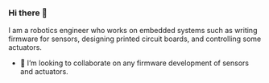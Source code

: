 ### Hi there 👋
I am a robotics engineer who works on embedded systems such as writing firmware for sensors, designing printed circuit boards, and controlling some actuators.

- 👯 I’m looking to collaborate on any firmware development of sensors and actuators.

<!--
**JK-Pair/JK-Pair** is a ✨ _special_ ✨ repository because its `README.md` (this file) appears on your GitHub profile.

Here are some ideas to get you started:

- 🔭 I’m currently working on ...
- 🌱 I’m currently learning ...
- 👯 I’m looking to collaborate on ...
- 🤔 I’m looking for help with ...
- 💬 Ask me about ...
- 📫 How to reach me: ...
- 😄 Pronouns: ...
- ⚡ Fun fact: ...
-->
